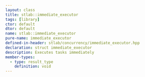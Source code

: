 ```yaml
---
layout: class
title: stlab::immediate_executor
tags: [library]
ctor: default
dtor: default
name: stlab::immediate_executor
pure-name: immediate_executor
defined-in-header: stlab/concurrency/immediate_executor.hpp
declaration: struct immediate_executor
description: Executes tasks immediately
member-types:
  - type: result_type
    definition: void      
---
```

